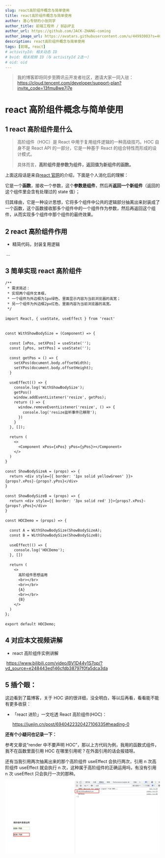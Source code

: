 ```yaml
---
slug: react高阶组件概念与简单使用
title: react高阶组件概念与简单使用
author: 潜心专研的小张同学
author_title: 前端工程师 / B站UP主
author_url: https://github.com/JACK-ZHANG-coming
author_image_url: https://avatars.githubusercontent.com/u/44993003?s=400&u=02570a73330dd7eeae310b302962c034b2833988&v=4
description: react高阶组件概念与简单使用
tags: [前端, react]
# activityId: 相关动态 ID
# bvid: 相关视频 ID（与 activityId 2选一）
# oid: oid
---
```


<!-- truncate -->
> 我的博客即将同步至腾讯云开发者社区，邀请大家一同入驻：https://cloud.tencent.com/developer/support-plan?invite_code=13fmu8we7j7e

# react 高阶组件概念与简单使用

## 1 react 高阶组件是什么

> 高阶组件（HOC）是 React 中用于复用组件逻辑的一种高级技巧。HOC 自身不是 React API 的一部分，它是一种基于 React 的组合特性而形成的设计模式。
>
> 具体而言，**高阶组件是参数为组件，返回值为新组件的函数。**

上面这段话是来自[react 官网](https://zh-hans.reactjs.org/docs/higher-order-components.html)的介绍，下面是个人消化后的理解：

它是一个**函数**，接收一个参数，这个**参数是组件**，然后再**返回一个新组件**（返回的这个组件里会含有处理过的 state 值）；

归其缘由，它是一种设计思想，它将多个组件中公共的逻辑部分抽离出来封装成了一个函数，这个函数接收那多个组件中的一个组件作为参数，然后再返回这个组件，从而实现多个组件中那个组件的最终效果。

## 2 react 高阶组件作用

- 精简代码，封装复用逻辑

​ ...

## 3 简单实现 react 高阶组件

```react
/**
 * 需求简述：
 * 实现两个组件文本框，
 * 一个组件为外边框为1px绿色、里面显示内容为当前浏览器的高宽；
 * 另一个组件为外边框2px红色、里面内容为当前浏览器的高宽。
 */

import React, { useState, useEffect } from 'react'


const WithShowBodySize = (Component) => {

  const [xPos, setXPos] = useState('');
  const [yPos, setYPos] = useState('');

  const getPos = () => {
    setXPos(document.body.offsetWidth);
    setYPos(document.body.offsetHeight);
  }

  useEffect(() => {
    console.log('WithShowBodySize');
    getPos()
    window.addEventListener('resize', getPos);
    return () => {
      window.removeEventListener('resize', () => {
        console.log('resize监听事件已移除');
      })
    }
  }, []);

  return (
    <>
      <Component xPos={xPos} yPos={yPos}></Component>
    </>
  )
}

const ShowBodySizeA = (props) => {
  return <div style={{ border: '1px solid yellowGreen' }}>{props?.xPos}-{props?.yPos}</div>
}

const ShowBodySizeB = (props) => {
  return <div style={{ border: '3px solid red' }}>{props?.xPos}-{props?.yPos}</div>
}

const HOCDemo = (props) => {

  const A = WithShowBodySize(ShowBodySizeA);
  const B = WithShowBodySize(ShowBodySizeB);

  useEffect(() => {
    console.log('HOCDemo');
  }, [])

  return (
    <>
      高阶组件思想运用
      <br></br>
      <br></br>
      {A}
      <br></br>
      {B}
    </>
  )
};

export default HOCDemo;

```

## 4 对应本文视频讲解

- react 高阶组件实例讲解

​ https://www.bilibili.com/video/BV1D44y1S7op/?vd_source=e248443ed146cfdb38797f0fa5dca3da

## 5 **插个眼：**

这边看到了篇博客，关于 HOC 讲的很详细，没全明白，等以后再看，看看能不能有更多收获：

- 「react 进阶」一文吃透 React 高阶组件(HOC)：

  https://juejin.cn/post/6940422320427106335#heading-0

**还有个小疑问也记录一下：**

参考文章说“render 中不要声明 HOC”，那以上方代码为例，我用的函数式组件，我不在函数里面引用 HOC 在哪里引用呢？在外面引用的话会报错呀。

还有当我引用两次抽离出来的那个高阶组件 useEffect 会执行两次，引用 n 次高阶组件 useEffect 就会执行 n 次，这种属于高阶组件的正确运用吗，有没有引用 n 次 useEffect 只会执行一次的那种。

![image-20221204213125672](https://raw.githubusercontent.com/JACK-ZHANG-coming/map-depot/master/imgs/image-20221204213125672.png)
